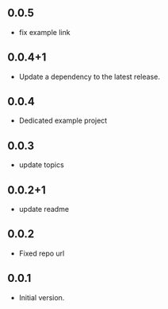 ## 0.0.5

 - fix example link

## 0.0.4+1

 - Update a dependency to the latest release.

## 0.0.4

 - Dedicated example project

## 0.0.3

 - update topics

## 0.0.2+1

 - update readme

## 0.0.2

 - Fixed repo url

## 0.0.1

- Initial version.
